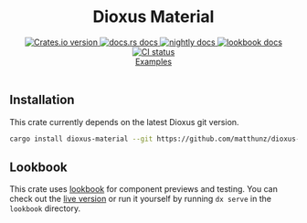 <div align="center">
<h1>Dioxus Material</h1>
 <a href="https://crates.io/crates/dioxus-material">
    <img src="https://img.shields.io/crates/v/dioxus-material?style=flat-square"
    alt="Crates.io version" />
  </a>
  <a href="https://docs.rs/dioxus-material/latest/dioxus_material/">
    <img src="https://img.shields.io/badge/docs-stable-blue.svg?style=flat-square"
      alt="docs.rs docs" />
  </a>
  <a href="https://dioxus-material.netlify.app/dioxus_material/">
    <img src="https://img.shields.io/badge/docs-nightly-blue.svg?style=flat-square"
      alt="nightly docs" />
  </a>
  <a href="https://dioxus-material-lookbook.netlify.app">
    <img src="https://img.shields.io/badge/lookbook%20%F0%9F%91%80-purple"
      alt="lookbook docs" />
  </a>
   <a href="https://github.com/matthunz/dioxus-material/actions">
    <img src="https://github.com/matthunz/dioxus-material/actions/workflows/ci.yml/badge.svg"
      alt="CI status" />
  </a>
</div>

<div align="center">
 <a href="https://github.com/matthunz/dioxus-spring/tree/main/examples">Examples</a>
</div>

<br>

## Installation
This crate currently depends on the latest Dioxus git version.

```sh
cargo install dioxus-material --git https://github.com/matthunz/dioxus-material
```

## Lookbook
This crate uses [lookbook](https://github.com/matthunz/lookbook) for component previews and testing.
You can check out the [live version](https://dioxus-material-lookbook.netlify.app)
or run it yourself by running `dx serve` in the `lookbook` directory.
